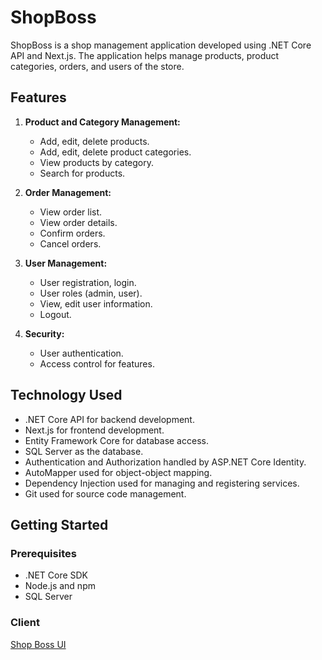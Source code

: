 # ShopBoss

ShopBoss is a shop management application developed using .NET Core API and Next.js. The application helps manage products, product categories, orders, and users of the store.

## Features

1. **Product and Category Management:**
   - Add, edit, delete products.
   - Add, edit, delete product categories.
   - View products by category.
   - Search for products.

2. **Order Management:**
   - View order list.
   - View order details.
   - Confirm orders.
   - Cancel orders.

3. **User Management:**
   - User registration, login.
   - User roles (admin, user).
   - View, edit user information.
   - Logout.

4. **Security:**
   - User authentication.
   - Access control for features.

## Technology Used

- .NET Core API for backend development.
- Next.js for frontend development.
- Entity Framework Core for database access.
- SQL Server as the database.
- Authentication and Authorization handled by ASP.NET Core Identity.
- AutoMapper used for object-object mapping.
- Dependency Injection used for managing and registering services.
- Git used for source code management.

## Getting Started

### Prerequisites

- .NET Core SDK
- Node.js and npm
- SQL Server
  
### Client
[Shop Boss UI](https://github.com/lenam2809/next-shadcn-ui.git)
